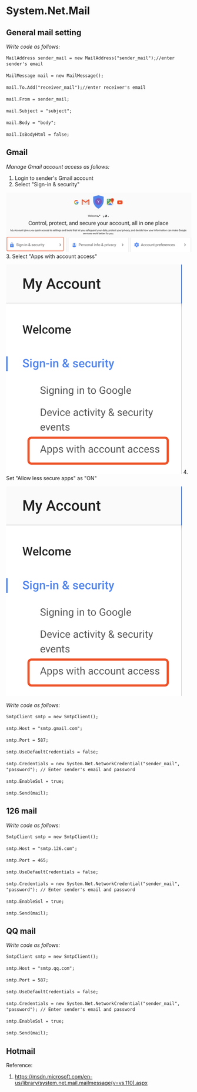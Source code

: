 # System.Net.Mail

## General mail setting

*Write code as follows:*

    MailAddress sender_mail = new MailAddress("sender_mail");//enter sender's email

    MailMessage mail = new MailMessage();  

    mail.To.Add("receiver_mail");//enter receiver's email

    mail.From = sender_mail;

    mail.Subject = "subject";  

    mail.Body = "body"; 

    mail.IsBodyHtml = false;


## Gmail
*Manage Gmail account access as follows:*

1. Login to sender's Gmail account
2. Select "Sign-in & security"

![](images/Sign-in_and_security.png?dl=0)
3. Select "Apps with account access"

![](images/Gmail_apps_with_account_access.png?dl=0)
4. Set "Allow less secure apps" as "ON"

![](images/Gmail_apps_with_account_access.png?dl=0)

*Write code as follows:*


    SmtpClient smtp = new SmtpClient();

    smtp.Host = "smtp.gmail.com";

    smtp.Port = 587;  

    smtp.UseDefaultCredentials = false; 

    smtp.Credentials = new System.Net.NetworkCredential("sender_mail", "password"); // Enter sender's email and password 

    smtp.EnableSsl = true;

    smtp.Send(mail);



## 126 mail
*Write code as follows:*

    SmtpClient smtp = new SmtpClient();

    smtp.Host = "smtp.126.com"; 

    smtp.Port = 465; 

    smtp.UseDefaultCredentials = false;  

    smtp.Credentials = new System.Net.NetworkCredential("sender_mail", "password"); // Enter sender's email and password 

    smtp.EnableSsl = true;

    smtp.Send(mail);

## QQ mail
*Write code as follows:*

    SmtpClient smtp = new SmtpClient(); 

    smtp.Host = "smtp.qq.com";

    smtp.Port = 587;  

    smtp.UseDefaultCredentials = false;  

    smtp.Credentials = new System.Net.NetworkCredential("sender_mail", "password"); // Enter sender's email and password 

    smtp.EnableSsl = true;

    smtp.Send(mail);

## Hotmail



Reference:
1. https://msdn.microsoft.com/en-us/library/system.net.mail.mailmessage(v=vs.110).aspx
